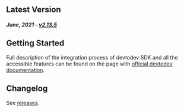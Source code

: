 Latest Version
--------------
##### _June, 2021_ - [v2.13.5](https://github.com/devtodev-analytics/unity-sdk/releases/latest)

Getting Started
---------------
Full description of the integration process of devtodev SDK and all the accessible features can be found on the page with [official devtodev documentation](https://docs.devtodev.com/integration/analytics-integration/unity).

Changelog
---------
See [releases](https://github.com/devtodev-analytics/unity-sdk/releases).
